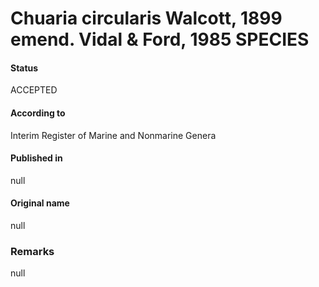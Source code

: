 # Chuaria circularis Walcott, 1899 emend. Vidal & Ford, 1985 SPECIES

#### Status
ACCEPTED

#### According to
Interim Register of Marine and Nonmarine Genera

#### Published in
null

#### Original name
null

### Remarks
null
